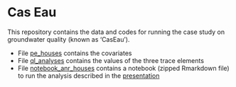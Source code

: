 # Cas Eau
This repository contains the data and codes for running the case study on groundwater quality (known as ‘CasEau’).
- File [pe_houses](./pe_houses.csv) contains the covariates
- File [ql_analyses](./ql_analyses.csv) contains the values of the three trace elements
- File [notebook_anr_houses](./notebook_anr_houses_2.zip) contains a notebook (zipped Rmarkdown file) to run the analysis described in the [presentation](./presentation-data-houses.zip) 

  
